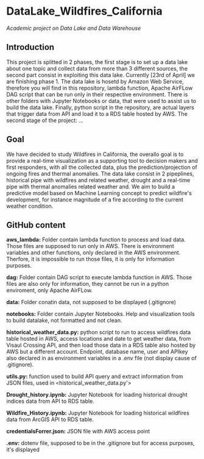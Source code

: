 # DataLake_Wildfires_California
*Academic project on Data Lake and Data Warehouse*
## Introduction
This project is splitted in 2 phases, the first stage is to set up a data lake about one topic and collect data from more than 3 different sources, the second part consist in exploiting this data lake. Currently [23rd of April] we are finishing phase 1. 
The data lake is hosetd by Amazon Web Service, therefore you will find in this repository, lambda function, Apache AirFLow DAG script that can be run only in their respective environment. There is other folders with Jupyter Notebooks or data, that were used to assist us to build the data lake. Finally, python script in the repository, are actual layers that trigger data from API and load it to a RDS table hosted by AWS.
The second stage of the project: ...
## Goal
We have decided to study Wildfires in California, the overallo goal is to provide a real-time visualization as a supporting tool to decision makers and first responders, with all the collected data, plus the prediction/projection of ongoing fires and thermal anomalies. The data lake consist in 2 pipeplines, historical pipe with wildfires and related weather, drought and a real-time pipe with thermal anomalies related weather and. We aim to build a predictive model based on Machine Learning concept to predict wildfire's development, for instance magnitude of a fire according to the current weather condition. 

## GitHub content

**aws_lambda:** Folder contain lambda function to process and load data. Those files are supposed to run only in AWS. There is environment variables and other functions, only declared in the AWS environment. Therfore, it is impossible to run those files, it is only for information purposes. 

**dag:** Folder contain DAG script to execute lambda function in AWS. Those files are also only for information, they cannot be run in a python enviroment, only Apache AirFLow.

**data:** Folder conatin data, not supposed to be displayed (.gitignore)

**notebooks:** Folder contain Jupyter Notebooks. Help and visualization tools to build datalake, not formatted and not clean.

**historical_weather_data.py:** python script to run to access wildfires data table hosted in AWS, access locations and date to get weather data, from Visaul Crossing API, and then load those data in a RDS table also hosted by AWS but a different account. Endpoint, database name, user and APIkey also declared in as environment variables in a .env file (not display cause of .gitignore). 

**utils.py:** function used to build API query and extract information from JSON files, used in <historical_weather_data.py'>

**Drought_history.ipynb:** Jupyter Notebook for loading historical drought indices data from API to RDS table.

**Wildfire_History.ipynb:** Jupyter Notebook for loading historical wildfires data from ArcGIS API to RDS table.

**credentialsForrer.json:** JSON file with AWS access point

**.env:** dotenv file, supposed to be in the .gitignore but for access purposes, it's displayed
